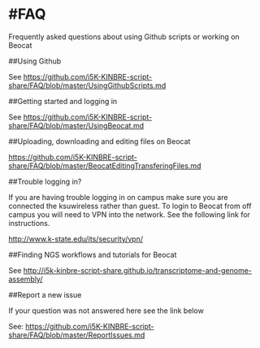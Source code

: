 #FAQ
===

Frequently asked questions about using Github scripts or working on Beocat

##Using Github

See https://github.com/i5K-KINBRE-script-share/FAQ/blob/master/UsingGithubScripts.md

##Getting started and logging in

See https://github.com/i5K-KINBRE-script-share/FAQ/blob/master/UsingBeocat.md

##Uploading, downloading and editing files on Beocat

https://github.com/i5K-KINBRE-script-share/FAQ/blob/master/BeocatEditingTransferingFiles.md

##Trouble logging in?

If you are having trouble logging in on campus make sure you are connected the ksuwireless rather than guest. To login to Beocat from off campus you will need to VPN into the network. See the following link for instructions.

http://www.k-state.edu/its/security/vpn/


##Finding NGS workflows and tutorials for Beocat

See http://i5k-kinbre-script-share.github.io/transcriptome-and-genome-assembly/

##Report a new issue

If your question was not answered here see the link below

See: https://github.com/i5K-KINBRE-script-share/FAQ/blob/master/ReportIssues.md


